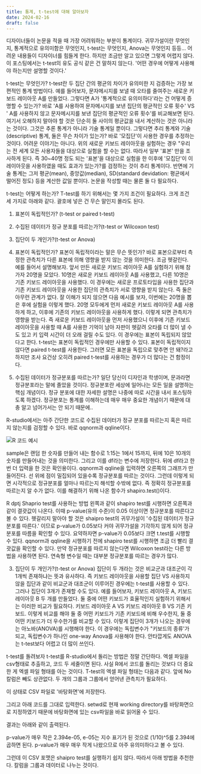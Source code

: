 ```yaml
---
title: 통계, t-test에 대해 알아보자
date: 2024-02-16
draft: false
---
```


디자이너들이 논문을 적을 때 가장 어려워하는 부분이 통계이다. 귀무가설이란 무엇인지, 통계적으로 유의미함은 무엇인지, t-test는 무엇인지,  Anova는 무엇인지 등등... 어려운 내용들이 디자이너를 힘들게 한다. 하지만 조금만 알고 있으면 그렇게 어렵지 않다. 이 포스팅에서는 t-test의 유도 공식 같은 건 말하지 않는다. '어떤 경우에 어떻게 사용해야 하는지만 설명할 것이다.'



t-test는 무엇인가?
t-test란 두 집단 간의 평균의 차이가 유의미한 지 검증하는 가장 보편적인 통계 방법이다. 예를 들어보자, 문자메시지를 보낼 때 오타를 줄여주는 새로운 키보드 레이아웃 A를 만들었다. 그렇다면 A가 '통계적으로 유의미하다'라는 건 어떻게 증명할 수 있는가? 바로 'A를 사용하여 문자메시지를 보낸 집단의 평균적인 오류 횟수' VS ' A를 사용하지 않고 문자메시지를 보낸 집단의 평균적인 오류 횟수'를 비교해보면 된다. 여기서 오해하지 말아야 할 것은 단순히 둘 사이의 평균값을 내서 계산하는 것은 아니라는 것이다. 그것은 추론 통계가 아니라 기술 통계일 뿐이다. 그렇다면 추리 통계와 기술(descriptive) 통계, 둘은 무슨 차이가 있는가? 바로 '모집단'이 사용한 경우를 추정하는 것이다. 어려운 이야기는 아니다. 위의 새로운 키보드 레이아웃을 실험하는 경우 "우리는 전 세계 모든 사용자들을 대상으로 실험을 할 수는 없다. 따라서 일부 '표본' 만을 조사하게 된다. 즉 30~40명 정도 되는 '표본'을 대상으로 실험을 한 이후에 '모집단'이 이 레이아웃을 사용하였을 때도 효과가 있는가?를 검정하는 것이 추리 통계이다. 반면에 기술 통계는 그저 평균(mean), 중앙값(median), SD(standard devidation: 평균에서 떨어진 정도) 등을 계산한 값일 뿐이다. 논문을 작성할 때는 물론 둘 다 필요하다.



t-test는 어떻게 하는가?
T-test를 하기 위해서는 몇 가지 조건이 필요하다. 크게 조건 세 가지로 아래와 같다. 괄호에 넣은 건 무슨 말인지 몰라도 된다.

1. 표본이 독립적인가? (t-test or paired t-test)

2. 수집된 데이터가 정규 분포를 따르는가?(t-test or Wilcoxon test)

3. 집단이 두 개인가?(t-test or Anova)



1. 표본이 독립적인가?
표본이 독립적이라는 말은 무슨 뜻인가? 바로 표본으로부터 측정한 관측치가 다른 표본에 의해 영향을 받지 않는 것을 의미한다. 조금 헷갈린다. 예를 들어서 설명해보자. 앞서 만든 새로운 키보드 레이아웃 A를 실험하기 위해 참가자 20명을 모았다. 10명은 새로운 키보드 레이아웃 A를 사용했고, 다른 10명은 기존 키보드 레이아웃을 사용했다. 이 경우에는 새로운 프로토타입을 사용한 집단과 기존 키보드 레이아웃을 사용한 집단의 관측치가 서로 영향을 받지 않는다. 즉 둘은 아무런 관계가 없다. 잘 이해가 되지 않으면 다음 예시를 보자, 이번에는 20명을 뽑은 후에 실험을 이렇게 했다. 20명 모두에게 먼저 새로운 키보드 레이아웃 A를 사용하게 하고, 이후에 기존의 키보드 레이아웃을 사용하게 했다. 이렇게 되면 관측치가 영향을 받는다. 즉 새로운 키보드 레이아웃을 먼저 사용했으니 이후에 기존 키보드 레이아웃을 사용할 때 A를 사용한 기억이 남아 자판이 헷갈려 오타를 더 많이 낼 수도 있고 키 입력 시간이 더 오래 걸릴 수도 있다. 이 경우에는 표본이 독립되지 않았다고 한다. t-test는 표본이 독립적인 경우에만 사용할 수 있다. 표본이 독립적이지 않다면 paired t-test를 사용한다. 그러면 모든 표본을 독립으로 맞추면 안 돼?라고 하지만 조사 요건상 오히려 paired t-test를 사용하는 경우가 더 많다는 건 함정이다.



2. 수집된 데이터가 정규분포를 따르는가?
일단 당신이 디자인과 학생이며, 문과라면 정규분포라는 말에 졸았을 것이다. 정규분포란 세상에 일어나는 모든 일을 설명하는 핵심 개념이다. 정규 분포에 대한 자세한 설명은 나중에 따로 시간을 내서 포스팅하도록 하겠다. 정규분포는 통계를 이해하는데 매우 매우 중요한 개념이기 때문에 대충 알고 넘어가서는 안 되기 때문에..

R-studio에서는 아주 간단한 코드로 수집된 데이터가 정규 분포를 따르는지 혹은 따르지 않는지를 검정할 수 있다. 바로 qqnorm과 qqline이다.



![R 코드 예시](https://res.cloudinary.com/dho0uj15e/image/upload/w_640/f_auto/v1712473782/R1280x0.fpng_o6rlzd.png)



sample은 랜덤 한 숫자를 만들어 내는 함수로 1:15는 1에서 15까지, 뒤에 10은 10개의 숫자를 만들어내는 것을 의미한다. 그리고 이를 df라는 변수에 저장한다. 뒤에 df라고 한 번 더 입력을 한 것은 확인용이다. qqnorm과 qqline을 입력하면 오른쪽의 그래프가 만들어진다. 선 위에 점이 밀집되어 있을수록 정규분포를 따르는 것이다. 그런데 이렇게 되면 시각적으로 정규분포를 얼마나 따르는지 해석할 수밖에 없다. 즉 정확히 정규분포를 따르는지 알 수가 없다. 이를 해결하기 위해 나온 함수가 shapiro.test()이다.



R dptj Shaprio test를 사용하는 방법
왼쪽과 같이 shapiro test를 시행하면 오른쪽과 같이 결괏값이 나온다. 이때 p-value(유의 수준)이 0.05 이상이면 정규분포를 따른다고 볼 수 있다. 헷갈리지 말아야 할 것은 shaipro test의 귀무가설이 '수집된 데이터가 정규 분포를 따른다.' 이므로 p-value가 0.05보다 커야 귀무가설을 기각하지 않게 되어 정규분포를 따름을 확인할 수 있다. 요약하자면 p-value가 0.05보다 크면 t.test를 시행할 수 있다. qqnorm과  qqline을 시행하기 전에 shapiro test를 시행하면 조금 더 빨리 결괏값을 확인할 수 있다. 만약 정규분포를 따르지 않는다면 Wilcoxon test라는 다른 방법을 사용하면 된다. 연속형 변수일 때는 대부분 정규분포를 따르는 경우가 많다.



3. 집단이 두 개인가?(t-test or Anova)
집단이 두 개라는 것은 비교군과 대조군이 각 1개씩 존재하냐는 뜻과 유사하다. 즉 키보드 레이아웃을 사용할 집단 VS 사용하지 않을 집단과 같이 비교군과 대조군이 이루어진 경우에는 t-test를 사용할 수 있다. 그러나 집단이 3개가 존재할 수도 있다. 예를 들어보자, 키보드 레이아웃 A, 키보드 레이아웃 B 두 개를 만들었다. 둘 중에 어떤 키보드가 효율적인지 실험하기 위해서는 이러한 비교가 필요하다. 키보드 레이아웃 A VS 키보드 레이아웃 B VS 기존 키보드. 이렇게 비교를 해야 둘 중 어떤 키보드가 기존 키보드에 비해 우수한지, 둘 중 어떤 키보드가 더 우수한가를 비교할 수 있다. 이렇게 집단이 3개가 나오는 경우에는 아노바(ANOVA)를 시행해야 한다. 이 경우에는  독립변수가 "키보드의 종류'가 되고, 독립변수가 하나인 one-way Anova를 사용해야 한다. 안타깝게도 ANOVA는 t-test보다 어렵고 더 많이  쓰인다.





t-test를 돌려보자
t-test를 R-studio에서 돌리는 방법은 정말 간단하다. 엑셀 파일을 csv형태로 추출하고, 코드 두 세줄이면 된다. 사실 R에서 코드를 돌리는 것보다 더 중요한 게 엑셀 파일 형태를 아는 것이다. T-test의 엑셀 파일 형태는 다음과 같다. 앞에 No 칼럼은 빼도 상관없다. 두 개의 그룹과 그룹에서 얻어낸 관측치가 필요하다.


이 상태로 CSV 파일로  '바탕화면'에 저장한다.



그리고 아래 코드를 그대로 입력한다. setwd로 현재 working directory를 바탕화면으로 지정하였기 때문에 바탕화면에 있는 csv파일을 바로 읽어올 수 있다.




결과는 아래와 같이 출력된다.






p-value가 매우 작은 2.394e-05, e-05는 지수 표기가 된 것으로 (1/10)^5를 2.394에 곱하면 된다. p-value가 매우 매우 작게 나왔으므로 아주 유의미하다고 볼 수 있다.



그런데 이 CSV 포맷은 shaipro test를 실행하기 쉽지 않다. 따라서 아래 방법을 추천한다. 칼럼을 그룹과 데이터로 나누는 것이다.